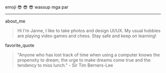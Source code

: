 emoji :sunglasses: :sunglasses: :sunglasses: wassup mga par
***
about_me
>  Hi I'm Janne, I like to take photos and design UI/UX. My usual hobbies are playing video games and chess. Stay safe and keep on learning!

favorite_quote
> "Anyone who has lost track of time when using a computer knows the propensity to dream, the urge to make dreams come true and the tendency to miss lunch." - Sir Tim Berners-Lee
